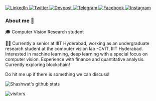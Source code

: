 
<p> 
  <a href="https://www.linkedin.com/in/mehershashwatnigam/" target="_blank">
    <img alt="LinkedIn" src="https://img.shields.io/badge/linkedin-%230077B5.svg?&style=for-the-badge&logo=linkedin&logoColor=white" />
  </a> 

 <a href="https://twitter.com/ShashwatNigam99" target="_blank">
   <img alt="Twitter" src="https://img.shields.io/badge/twitter-%231DA1F2.svg?&style=for-the-badge&logo=twitter&logoColor=white" />
  </a>

 <a href="https://devpost.com/mehershashwat" target="_blank">
    <img alt="Devpost" src="https://img.shields.io/badge/%20-Devpost-4983ae?style=for-the-badge&logo=appveyor&logoColor=white" />
  </a> 
  
  <a href="https://t.me/ShashwatNigam99" target="_blank">
    <img alt="Telegram" src="https://img.shields.io/badge/%20-Telegram-516379?style=for-the-badge&logo=telegram" />
  </a>
  
   <a href="https://www.facebook.com/ShashwatNigam67" target="_blank">
    <img alt="Facebook" src="https://img.shields.io/badge/%20-Facebook-0574e7?style=for-the-badge&logo=facebook&logoColor=white" />
  </a>
  
   <a href="https://www.instagram.com/shashwatnigam67/" target="_blank">
    <img alt="Instagram" src="https://img.shields.io/badge/%20-Instagram-ca37ac?style=for-the-badge&logo=instagram&logoColor=white" />
  </a>
</p>

### About me :rocket:
:mortar_board:  Computer Vision Research student

:man_technologist: Currently a senior at IIIT Hyderabad, working as an undergraduate research student at the computer vision lab -CVIT, IIIT Hyderabad.
Interested in machine learning, deep learning with a special focus on computer vision. Experience with finance and quantitative analysis. Currently exploring blockchain!

Do hit me up if there is something we can discuss! 


![Shashwat's github stats](https://github-readme-stats.vercel.app/api?username=ShashwatNigam99&show_icons=true&theme=vue-dark)

![visitors](https://visitor-badge.glitch.me/badge?page_id=ShashwatNigam99.count_visitors)
